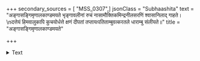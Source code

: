 +++
secondary_sources = [ "MSS_0307",]
jsonClass = "Subhaashita"
text = "अङ्गासङ्गिमृणालकाण्डमयते भृङ्गावलीनां रुचं नासामौक्तिकमिन्द्रनीलसरणिं श्वासानिलाद् गाहते।  \nदत्तेयं हिमवालुकापि कुचयोर्धत्ते क्षणं दीपतां तप्तायःपतिताम्बुवत्करतले धाराम्बु संलीयते॥"
title = "अङ्गासङ्गिमृणालकाण्डमयते"

+++

<details><summary>Text</summary>

अङ्गासङ्गिमृणालकाण्डमयते भृङ्गावलीनां रुचं नासामौक्तिकमिन्द्रनीलसरणिं श्वासानिलाद् गाहते।  
दत्तेयं हिमवालुकापि कुचयोर्धत्ते क्षणं दीपतां तप्तायःपतिताम्बुवत्करतले धाराम्बु संलीयते॥
</details>
